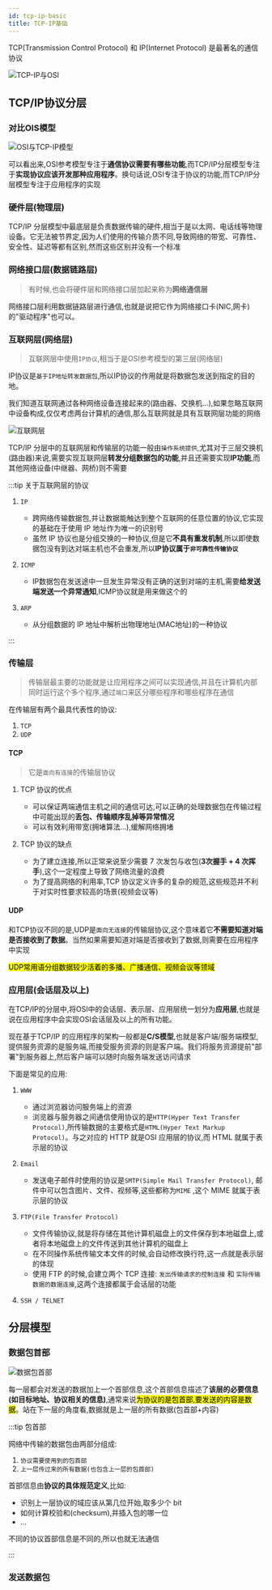 ```yaml
---
id: tcp-ip-basic
title: TCP-IP基础
---
```



TCP(Transmission Control Protocol) 和 IP(Internet Protocol) 是最著名的通信协议

![TCP-IP与OSI](./image/TCP-IP基础/TCP-IP与OSI.png)

## TCP/IP协议分层

### 对比OIS模型

![OSI与TCP-IP模型](./image/TCP-IP基础/OSI与TCP-IP模型.png)

可以看出来,OSI参考模型专注于**通信协议需要有哪些功能**,而TCP/IP分层模型专注于**实现协议应该开发那种应用程序**。换句话说,OSI专注于协议的功能,而TCP/IP分层模型专注于应用程序的实现

### 硬件层(物理层)

TCP/IP 分层模型中最底层是负责数据传输的硬件,相当于是以太网、电话线等物理设备。它无法被节界定,因为人们使用的传输介质不同,导致网络的带宽、可靠性、安全性、延迟等都有区别,然而这些区别并没有一个标准

### 网络接口层(数据链路层)

> 有时候,也会将硬件层和网络接口层加起来称为**网络通信层**

网络接口层利用数据链路层进行通信,也就是说把它作为网络接口卡(NIC,网卡)的"驱动程序"也可以。

### 互联网层(网络层)

>  互联网层中使用`IP协议`,相当于是OSI参考模型的第三层(网络层)

IP协议是`基于IP地址转发数据包`,所以IP协议的作用就是将数据包发送到指定的目的地。

我们知道互联网通过各种网络设备连接起来的(路由器、交换机...),如果忽略互联网中设备构成,仅仅考虑两台计算机的通信,那么互联网就是具有互联网层功能的网络

![互联网层](./image/TCP-IP基础/互联网层.png)

TCP/IP 分层中的互联网层和传输层的功能一般由`操作系统提供`,尤其对于三层交换机(路由器)来说,需要实现互联网层**转发分组数据包的功能**,并且还需要实现**IP功能**,而其他网络设备(中继器、网桥)则不需要


:::tip 关于互联网层的协议

1. `IP`
    - 跨网络传输数据包,并让数据能触达到整个互联网的任意位置的协议,它实现的基础在于使用 IP 地址作为唯一的识别号
    - 虽然 IP 协议也是分组交换的一种协议,但是它**不具有重发机制**,所以即使数据包没有到达对端主机也不会重发,所以**IP协议属于`非可靠性传输协议`**

2. `ICMP`
    - IP数据包在发送途中一旦发生异常没有正确的送到对端的主机,需要**给发送端发送一个异常通知**,ICMP协议就是用来做这个的

3. `ARP`
    - 从分组数据的 IP 地址中解析出物理地址(MAC地址)的一种协议

:::


### 传输层

> 传输层最主要的功能就是让应用程序之间可以实现通信,并且在计算机内部同时运行这个多个程序,通过`端口`来区分哪些程序和哪些程序在通信

在传输层有两个最具代表性的协议:

1. `TCP`
2. `UDP`

#### TCP

> 它是`面向有连接`的传输层协议

1. TCP 协议的优点
    - 可以保证两端通信主机之间的通信可达,可以正确的处理数据包在传输过程中可能出现的**丢包、传输顺序乱掉等异常情况**
    - 可以有效利用带宽(拥堵算法...),缓解网络拥堵

2. TCP 协议的缺点
    - 为了建立连接,所以正常来说至少需要 7 次发包与收包(**3次握手 + 4 次挥手**),这个一定程度上导致了网络流量的浪费
    - 为了提高网络的利用率,TCP 协议定义许多的复杂的规范,这些规范并不利于对实时性要求较高的场景(视频会议等)

#### UDP

和TCP协议不同的是,UDP是`面向无连接`的传输层协议,这个意味着它**不需要知道对端是否接收到了数据**。当然如果需要知道对端是否接收到了数据,则需要在应用程序中实现

<mark>UDP常用语分组数据较少活着的多播、广播通信、视频会议等领域</mark>

### 应用层(会话层及以上)

在TCP/IP的分层中,将OSI中的会话层、表示层、应用层统一划分为**应用层**,也就是说在应用程序中会实现OSI会话层及以上的所有功能。

现在基于TCP/IP 的应用程序的架构一般都是**C/S模型**,也就是客户端/服务端模型,提供服务资源的是服务端,而接受服务资源的则是客户端。我们将服务资源提前"部署"到服务器上,然后客户端可以随时向服务端发送访问请求

下面是常见的应用:

1. `WWW`
    - 通过浏览器访问服务端上的资源
    - 浏览器与服务器之间通信使用协议的是`HTTP(Hyper Text Transfer Protocol)`,所传输数据的主要格式是`HTML(Hyper Text Markup Protocol)`。与之对应的 HTTP 就是OSI 应用层的协议,而 HTML 就属于表示层的协议

2. `Email`
    - 发送电子邮件时使用的协议是`SMTP(Simple Mail Transfer Protocol)`, 邮件中可以包含图片、文件、视频等,这些都称为`MIME` ,这个 MIME 就属于表示层的协议

3. `FTP(File Transfer Protocol)`
    - 文件传输协议,就是将存储在其他计算机磁盘上的文件保存到本地磁盘上,或者将本地磁盘上的文件传送到其他计算机的磁盘上
    - 在不同操作系统传输文本文件的时候,会自动修改换行符,这一点就是表示层的体现
    - 使用 FTP 的时候,会建立两个 TCP 连接: `发出传输请求的控制连接` 和 `实际传输数据的数据连接`,这两个连接都属于会话层的功能

4. `SSH / TELNET`

## 分层模型

### 数据包首部

![数据包首部](./image/TCP-IP基础/数据包首部.webp)

每一层都会对发送的数据加上一个首部信息,这个首部信息描述了**该层的必要信息(如目标地址、协议相关的信息)**,通常来说<mark>为协议的是包首部,要发送的内容是数据</mark>。站在下一层的角度看,数据就是上一层的所有数据(包首部+内容)

:::tip 包首部

网络中传输的数据包由两部分组成:

1. `协议需要使用到的包首部`
2. `上一层传过来的所有数据(也包含上一层的包首部)`

首部信息由**协议的具体规范定义**,比如:

- 识别上一层协议的域应该从第几位开始,取多少个 bit 
- 如何计算校验和(checksum),并插入包的哪一位
- ...

不同的协议首部信息是不同的,所以也就无法通信

:::

### 发送数据包


